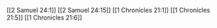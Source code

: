 [[2 Samuel 24:1]]
[[2 Samuel 24:15]]
[[1 Chronicles 21:1]]
[[1 Chronicles 21:5]]
[[1 Chronicles 21:6]]
